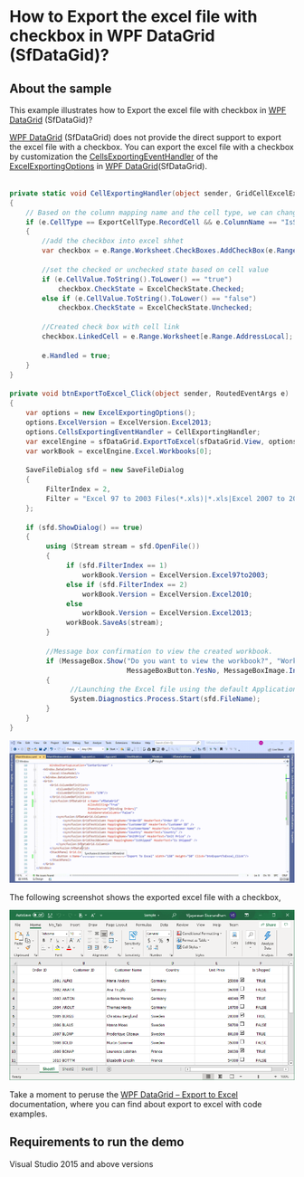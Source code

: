 # How to Export the excel file with checkbox in WPF DataGrid (SfDataGid)?

## About the sample
This example illustrates how to Export the excel file with checkbox in [WPF DataGrid](https://www.syncfusion.com/wpf-controls/datagrid) (SfDataGid)? 

[WPF DataGrid](https://www.syncfusion.com/wpf-controls/datagrid) (SfDataGrid) does not provide the direct support to export the excel file with a checkbox. You can export the excel file with a checkbox by customization the [CellsExportingEventHandler](https://help.syncfusion.com/cr/wpf/Syncfusion.UI.Xaml.Grid.Converter.ExcelExportingOptions.html#Syncfusion_UI_Xaml_Grid_Converter_ExcelExportingOptions_CellsExportingEventHandler) of the [ExcelExportingOptions](https://help.syncfusion.com/cr/wpf/Syncfusion.UI.Xaml.Grid.Converter.ExcelExportingOptions.html) in [WPF DataGrid](https://www.syncfusion.com/wpf-controls/datagrid)(SfDataGrid).

```C#

private static void CellExportingHandler(object sender, GridCellExcelExportingEventArgs e)
{
    // Based on the column mapping name and the cell type, we can change the cell values while exporting to excel.
    if (e.CellType == ExportCellType.RecordCell && e.ColumnName == "IsShipped")
    {
        //add the checkbox into excel shhet
        var checkbox = e.Range.Worksheet.CheckBoxes.AddCheckBox(e.Range.Row, e.Range.Column, 20, 20);

        //set the checked or unchecked state based on cell value
        if (e.CellValue.ToString().ToLower() == "true")
            checkbox.CheckState = ExcelCheckState.Checked;
        else if (e.CellValue.ToString().ToLower() == "false")
            checkbox.CheckState = ExcelCheckState.Unchecked;

        //Created check box with cell link
        checkbox.LinkedCell = e.Range.Worksheet[e.Range.AddressLocal];

        e.Handled = true;
    }
}

private void btnExportToExcel_Click(object sender, RoutedEventArgs e)
{
    var options = new ExcelExportingOptions();
    options.ExcelVersion = ExcelVersion.Excel2013;
    options.CellsExportingEventHandler = CellExportingHandler;
    var excelEngine = sfDataGrid.ExportToExcel(sfDataGrid.View, options);
    var workBook = excelEngine.Excel.Workbooks[0];

    SaveFileDialog sfd = new SaveFileDialog
    {
         FilterIndex = 2,
         Filter = "Excel 97 to 2003 Files(*.xls)|*.xls|Excel 2007 to 2010 Files(*.xlsx)|*.xlsx|Excel 2013 File(*.xlsx)|*.xlsx"
    };

    if (sfd.ShowDialog() == true)
    {
         using (Stream stream = sfd.OpenFile())
         {
              if (sfd.FilterIndex == 1)
                  workBook.Version = ExcelVersion.Excel97to2003;
              else if (sfd.FilterIndex == 2)
                  workBook.Version = ExcelVersion.Excel2010;
              else
                  workBook.Version = ExcelVersion.Excel2013;
              workBook.SaveAs(stream);
         }

         //Message box confirmation to view the created workbook.
         if (MessageBox.Show("Do you want to view the workbook?", "Workbook has been created",
                             MessageBoxButton.YesNo, MessageBoxImage.Information) == MessageBoxResult.Yes)
         {
               //Launching the Excel file using the default Application.[MS Excel Or Free ExcelViewer]
               System.Diagnostics.Process.Start(sfd.FileName);
         }
    }
}

```

![Shows export the excel file with checkbox in SfDataGrid](ExporttheExcelfilewithCheckbox.gif)

The following screenshot shows the exported excel file with a checkbox,

![Shows exported excel file with checkbox in SfDataGrid](ExportedWithCheckBox.png)

Take a moment to peruse the [WPF DataGrid – Export to Excel](https://help.syncfusion.com/wpf/datagrid/export-to-excel) documentation, where you can find about export to excel with code examples.

## Requirements to run the demo
Visual Studio 2015 and above versions
